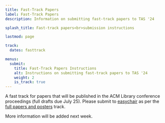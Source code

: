 ```yaml
---
title: Fast-Track Papers
label: Fast-Track Papers
description: Information on submitting fast-track papers to TAS '24

splash_title: Fast-track papers<br>submission instructions

lastmod: page

track:
  dates: fasttrack

menus:
  submit:
    title: Fast-Track Papers Instructions
    alt: Instructions on submitting fast-track papers to TAS '24
    weight: 2
    is_track: true
---
```


A fast track for papers that will be published in the ACM Library conference proceedings (full drafts due July 25). Please submit to [easychair](/submit/easychair/) as per the [full papers and posters](/submit/papers-posters/) track.

More information will be added next week. 